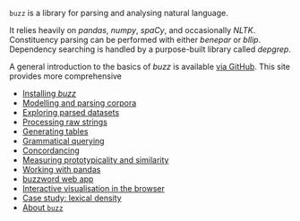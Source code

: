 `buzz` is a library for parsing and analysing natural language.

It relies heavily on *pandas*, *numpy*, *spaCy*, and occasionally *NLTK*. Constituency parsing can be performed with either *benepar* or *bllip*. Dependency searching is handled by a purpose-built library called *depgrep*.

A general introduction to the basics of *buzz* is available [via GitHub](https://github.com/interrogator/buzz). This site provides more comprehensive

- [Installing *buzz*](install.md)
- [Modelling and parsing corpora](corpus.md)
- [Exploring parsed datasets](dataset.md)
- [Processing raw strings](from_string.md)
- [Generating tables](table.md)
- [Grammatical querying](query.md)
- [Concordancing](conc.md)
- [Measuring prototypicality and similarity](proto.md)
- [Working with pandas](pandas.md)
- [buzzword web app](buzzword.md)
- [Interactive visualisation in the browser](site.md)
- [Case study: lexical density](density.md)
- [About `buzz`](about.md)
